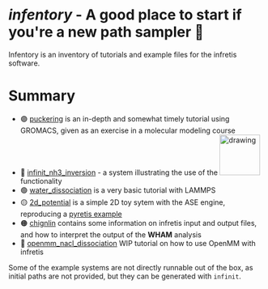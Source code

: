 # _infentory_ - A good place to start if you're a new path sampler 🐸


Infentory is an inventory of tutorials and example files for the infretis software.

# Summary
* 🟣 [puckering](puckering) is an in-depth and somewhat timely tutorial using GROMACS, given as an exercise in a molecular modeling course
* 🔵 [infinit_nh3_inversion](infinit_nh3_inversion) - a system illustrating the use of the <img src="https://github.com/user-attachments/assets/02c38f6b-613b-409b-a779-7d3898664d3f" alt="drawing" width="80"/> functionality
* 🟢 [water_dissociation](water_dissociation/lammps) is a very basic tutorial with LAMMPS
* 🟡 [2d_potential](2d_potential) is a simple 2D toy sytem with the ASE engine, reproducing a [pyretis example](https://www.pyretis.org/current/examples/examples-2d-hysteresis.html)
* 🟠 [chignlin](chignolin) contains some information on infretis input and output files, and how to interpret the output of the **WHAM** analysis
* 🔴 [openmm_nacl_dissociation](openmm_nacl_dissociation) WIP tutorial on how to use OpenMM with infretis

Some of the example systems are not directly runnable out of the box, as initial paths are not provided, but they can be generated with `infinit`.
